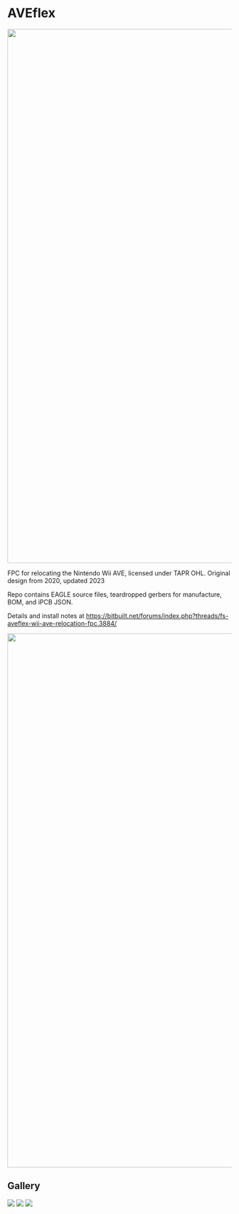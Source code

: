 # AVEflex

<img src="https://raw.githubusercontent.com/mackieks/AVEFlex/main/images/gerber.png" width=1200>

FPC for relocating the Nintendo Wii AVE, licensed under TAPR OHL. Original design from 2020, updated 2023

Repo contains EAGLE source files, teardropped gerbers for manufacture, BOM, and iPCB JSON.

Details and install notes at https://bitbuilt.net/forums/index.php?threads/fs-aveflex-wii-ave-relocation-fpc.3884/

<img src="https://raw.githubusercontent.com/mackieks/AVEFlex/main/images/schematic.png" width=1200>

## Gallery

<img src="https://github.com/mackieks/AVEFlex/blob/main/images/IMG_20201007_172741edit.jpg?raw=true">

<img src="https://github.com/mackieks/AVEFlex/blob/main/images/IMG_20201007_180139~2.jpg?raw=true">

<img src="https://github.com/mackieks/AVEFlex/blob/main/images/preomega.jpg?raw=true">




